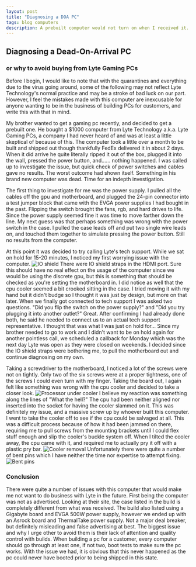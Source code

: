 ```yaml
---
layout: post
title: "Diagnosing a DOA PC"
tags: blog computers
description: A prebuilt computer would not turn on when I received it. Here's what I found out.
---
```


## Diagnosing a Dead-On-Arrival PC
### or why to avoid buying from Lyte Gaming PCs
Before I begin, I would like to note that with the quarantines and everything due to the virus going around, some of the following may not reflect Lyte Technology's normal practice and may be a stroke of bad luck on our part. However, I feel the mistakes made with this computer are inexcusable for anyone wanting to be in the business of building PCs for customers, and write this with that in mind.

My brother wanted to get a gaming pc recently, and decided to get a prebuilt one. He bought a $1000 computer from Lyte Technology a.k.a. Lyte Gaming PCs, a company I had never heard of and was at least a little skeptical of because of this. The computer took a little over a month to be built and shipped out though thankfully FedEx delivered it in about 2 days. When it did arrive he quite literally ripped it out of the box, plugged it into the wall, pressed the power button, and...... nothing happened. I was called up to investigate the issue, but quick check of power switches and cables gave no results. The worst outcome had shown itself. Something in his brand new computer was dead. Time for an indepth investigation.

The first thing to investigate for me was the power supply. I pulled all the cables off the gpu and motherboard, and plugged the 24-pin connector into a test jumper block that came with the EVGA power supplies I had bought in the past. Flipping the switch brought the fans, rgb, and hard drives to life. Since the power supply seemed fine it was time to move farther down the line. My next guess was that perhaps something was wrong with the power switch in the case. I pulled the case leads off and put two single wire leads on, and touched them together to simulate pressing the power button. Still no results from the computer.

At this point it was decided to try calling Lyte's tech support. While we sat on hold for 15-20 minutes, I noticed my first worrying issue with the computer.
![IO shield](/images/lyte/io_shield.jpg)
There were IO shield straps in the HDMI port. Sure this should have no real effect on the usage of the computer since we would be using the discrete gpu, but this is something that should be checked as you're setting the motherboard in. I did notice as well that the cpu cooler seemed a bit crooked sitting in the case. I tried moving it with my hand but it didn't budge so I thought it was just by design, but more on that later. When we finally got connected to tech support I was asked two questions. "Did you flip the switch on the power supply?" and "Did you try plugging it into another outlet?" Great. After confirming I had already done both, he said he needed to connect us to an actual tech support representative. I thought that was what I was just on hold for... Since my brother needed to go to work and I didn't want to be on hold again for another pointless call, we scheduled a callback for Monday which was the next day Lyte was open as they were closed on weekends. I decided since the IO shield straps were bothering me, to pull the motherboard out and continue diagnosing on my own.

Taking a screwdriver to the motherboard, I noticed a lot of the screws were not on tightly. Only two of the six screws were at a proper tightness, one of the screws I could even turn with my finger. Taking the board out, I again felt like something was wrong with the cpu cooler and decided to take a closer look.
![Processor under cooler](/images/lyte/cooler.jpg)
I believe my reaction was something along the lines of "What the hell?" The cpu had been neither aligned nor inserted into the socket for having the cooler slammed on it. This was definitely my issue, and a massive screw up by whoever built this computer. I went to take the cooler off to see if the cpu could be salvaged at all. This was a difficult process because of how it had been jammed on there, requiring me to pull screws from the mounting brackets until I could flex stuff enough and slip the cooler's buckle system off. When I tilted the cooler away, the cpu came with it, and required me to actually pry it off with a plastic pry bar.
![Cooler removal](/images/lyte/cpu.jpg)
Unfortunately there were quite a number of bent pins which I have neither the time nor expertise to attempt fixing.
![Bent pins](/images/lyte/cpu_pins.jpg)

### Conclusion
There were quite a number of issues with this computer that would make me not want to do business with Lyte in the future. First being the computer was not as advertised. Looking at their site, the case listed in the build is completely different from what was received. The build also listed using a Gigabyte board and EVGA 500W power supply, however we ended up with an Asrock board and ThermalTake power supply. Not a major deal breaker, but definitely misleading and false advertising at best. The biggest issue and why I urge other to avoid them is their lack of attention and quality control with builds. When building a pc for a customer, every computer should go through at least one, if not two, boot tests to make sure the pc works. With the issue we had, it is obvious that this never happened as the pc could never have booted prior to being shipped in this state.

